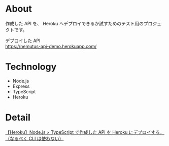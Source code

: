 # About

作成した API を、 Heroku へデプロイできるか試すためのテスト用のプロジェクトです。<br>

デプロイした API<br>
https://nemutus-api-demo.herokuapp.com/

# Technology

- Node.js
- Express
- TypeScript
- Heroku

# Detail

[【Heroku】Node.js × TypeScript で作成した API を Heroku にデプロイする。（なるべく CLI は使わない）](https://qiita.com/nemutas/items/21b4f4908f9b707428ea)

